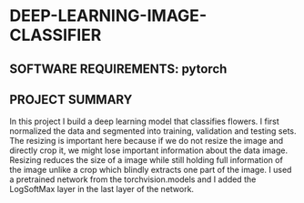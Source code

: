 # DEEP-LEARNING-IMAGE-CLASSIFIER

## SOFTWARE REQUIREMENTS: pytorch

## PROJECT SUMMARY
In this project I build a deep learning model that classifies flowers.
I first normalized the data and segmented into training, validation and testing sets. The resizing is important here because if we do not resize the image and directly crop it, we might lose important information about the data image. Resizing reduces the size of a image while still holding full information of the image unlike a crop which blindly extracts one part of the image. I used a pretrained network from the torchvision.models and I added the LogSoftMax layer in the last layer of the network.
